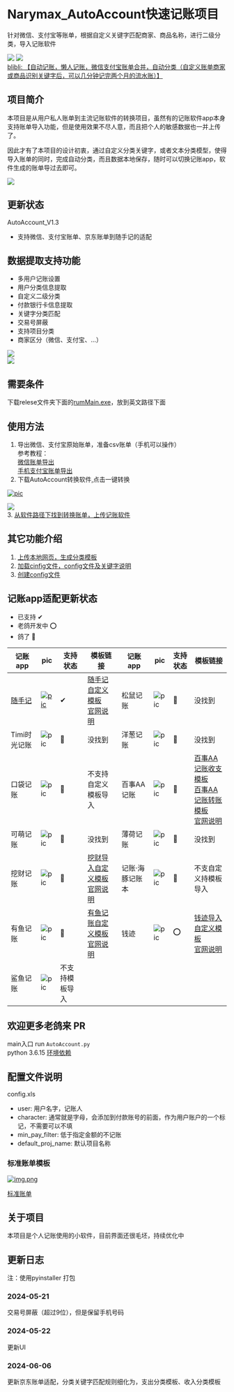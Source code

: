 # Narymax_AutoAccount快速记账项目
针对微信、支付宝等账单，根据自定义关键字匹配商家、商品名称，进行二级分类，导入记账软件

[![](res/img/ico/5050/github.png)](https://github.com/Narymax/Narymax_AutoAccount)
[![](res/img/ico/5050/gitee.png)](https://gitee.com/Naymax/Narymax_AutoAccount)
</br>
[blibli: 【自动记账，懒人记账，微信支付宝账单合并，自动分类（自定义账单商家或商品识别关键字后，可以几分钟记完两个月的流水账）】]( https://www.bilibili.com/video/BV13JTge4Emi/?share_source=copy_web&vd_source=8501da08a2b809d0ff4d9cc3d78c6643)
## 项目简介
本项目是从用户私人账单到主流记账软件的转换项目，虽然有的记账软件app本身支持账单导入功能，但是使用效果不尽人意，而且把个人的敏感数据也一并上传了。

因此才有了本项目的设计初衷，通过自定义分类关键字，或者文本分类模型，使得导入账单的同时，完成自动分类，而且数据本地保存，随时可以切换记账app，软件生成的账单导过去即可。


![](res/diagram/diagram.png)

## 更新状态
AutoAccount_V1.3
- 支持微信、支付宝账单、京东账单到随手记的适配

## 数据提取支持功能
- 多用户记账设置
- 用户分类信息提取
- 自定义二级分类
- 付款银行卡信息提取
- 关键字分类匹配
- 交易号屏蔽
- 支持项目分类
- 商家区分（微信、支付宝、...）

![](res/img/ico/intro.jpg)
</br>
![](res/img/sui_panchart.png)

## 需要条件
下载relese文件夹下面的[rumMain.exe](release/AutoAccount.exe)，放到英文路径下面 

## 使用方法
1. 导出微信、支付宝原始账单，准备csv账单（手机可以操作）  
参考教程：  
[微信账单导出](https://docs.qianjiapp.com/other/import_guide_weixin.html)  
[手机支付宝账单导出](https://docs.qianjiapp.com/other/import_guide_alipay_app.html)  
2. 下载AutoAccount转换软件,点击一键转换   

[![pic](res/img/ico.png)](release/AutoAccount.exe)   

![](res/img/mainwindow_V1.2.png)  
3. [从软件路径下找到转换账单，上传记账软件](#记账app适配更新状态)

## 其它功能介绍
1. [上传本地网页，生成分类模板](doc/sui_html_to_xls.md)
2. [加载cinfig文件，config文件及关键字说明](doc/user_config.md)
3. [创建config文件](doc/create_config.md)



## 记账app适配更新状态

* 已支持    ✔
* 老鸽开发中 ⭕
* 鸽了 🦆

| 记账app    | pic                   | 支持状态       | 模板链接                                                                                                             |记账app    | pic                 | 支持状态       | 模板链接                                                                                                                                                                                        |
|----------|----------------------------------|------------|------------------------------------------------------------------------------------------------------------------|---------|--------------------------|------------|---------------------------------------------------------------------------------------------------------------------------------------------------------------------------------------------|
| [随手记](doc/sui.md)  | [![pic](res/img100x100/随手记-记账就用随手记.png)](doc/sui.md) | ✔          | [随手记自定义模板](res/target_app_tample/随手记导入模板-自定义.xls)  <br> [官网说明](https://www.sui.com/data/standard_data_import.do) | 松鼠记账     | ![pic](res/img100x100/松鼠记账-极速记账软件财务管家.png)          | 🦆         | 没找到                                                                                                                                                                                         |
 | Timi时光记账 | ![pic](res/img100x100/Timi时光记账.png)                 | 🦆         | 没找到                                                                                                              | 洋葱记账     | ![pic](res/img100x100/洋葱记账-超简单的安全理财记账软件.png)        | 🦆         | 没找到                                                                                                                                                                                         |
 | 口袋记账     | ![pic](res/img100x100/口袋记账-懂记账会生活.png)              | 🦆 |                   不支持自定义模板导入                                                                                               | 百事AA记账   | ![pic](res/img100x100/百事AA记账-多人智能记账APP，云记账更安全.png)  | 🦆         | [百事AA记账收支模板](res/target_app_tample/百事AA记账V1/收入支出导入模板-v3.xlsx) <br>  [百事AA记账转账模板](res/target_app_tample/百事AA记账V1/转账导入模板.xlsx) <br>  [官网说明](https://aa.bestrie.com/user/project/import/index) |
 | 可萌记账     | ![pic](res/img100x100/可萌记账Plus-简单好用的记账软件.png)       | 🦆         | 没找到                                                                                                              | 薄荷记账     | ![pic](res/img100x100/薄荷记账-记账本软件.png)               | 🦆         | 没找到                                                                                                                                                                                         |
 | 挖财记账     | ![pic](res/img100x100/挖财记账-好用的存钱记账软件.png)           | 🦆         | [挖财导入自定义模板](res/target_app_tample/挖财导入模板-自定义.xls)    <br> [官网说明](https://jz.wacaijizhang.com/jz-pc/import)       | 记账·海豚记账本 | ![pic](res/img100x100/记账·海豚记账本：极简记账软件.png)          | 🦆|                      不支自定义持模板导入                                                                                                                                                                        |
 | 有鱼记账     | ![pic](res/img100x100/有鱼记账-记账本软件.png)               | 🦆         | [有鱼记账自定义模板](res/target_app_tample/有鱼记账导入模板-自定义.xls)    <br>   [官网说明](https://jz.yofish.com/jzweb/import)         | 钱迹       | ![pic](res/img100x100/钱迹-存钱记账小能手.png)               | ⭕          | [钱迹导入自定义模板](res/target_app_tample/钱迹导入模板-自定义_V6.csv)  <br> [官网说明](https://docs.qianjiapp.com/other/import_templete.html)                                                                    |
 | 鲨鱼记账     | ![pic](res/img100x100/鲨鱼记账-3秒钟快速记账手机助手.png)         | 不支持模板导入    |                                                                                                                  |


## 欢迎更多老鸽来 PR
main入口
run  ```AutoAccount.py```
</br>
python 3.6.15
[环境依赖](requirements.txt)

## 配置文件说明
config.xls
- user: 用户名字，记账人 
- character: 通常就是字母，会添加到付款账号的前面，作为用户账户的一个标记，不需要可以不填
- min_pay_filter: 低于指定金额的不记账
- default_proj_name: 默认项目名称

### 标准账单模板
[![img.png](res/img/img.png)](doc/标准账单.md)

[标准账单](doc/标准账单.md)
## 关于项目
本项目是个人记账使用的小软件，目前界面还很毛坯，持续优化中

## 更新日志

注：使用pyinstaller 打包
### 2024-05-21
交易号屏蔽（超过9位），但是保留手机号码
### 2024-05-22
更新UI
### 2024-06-06
更新京东账单适配，分类关键字匹配规则细化为，支出分类模板、收入分类模板
